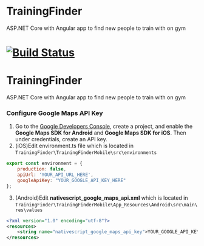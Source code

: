 # TrainingFinder
ASP.NET Core with Angular app to find new people to train with on gym

[![Build Status](https://dev.azure.com/szymondomalik/Training%20Finder/_apis/build/status/dburnat.TrainingFinder?branchName=master)](https://dev.azure.com/szymondomalik/Training%20Finder/_build/latest?definitionId=3&branchName=master)
=======
# TrainingFinder 
ASP.NET Core with Angular app to find new people to train with on gym

### Configure Google Maps API Key
1. Go to the [Google Developers Console](https://console.developers.google.com/), create a project, and enable the **Google Maps SDK for Android** and **Google Maps SDK for iOS**. Then under credentials, create an API key.
2. (iOS)Edit environment.ts file which is located in `TrainingFinder\TrainingFinderMobile\src\environments`
```javascript
export const environment = {
    production: false,
    apiUrl: 'YOUR_API_URL_HERE',
    googleApiKey: "YOUR_GOOGLE_API_KEY_HERE"
};

```
3. (Android)Edit **nativescript_google_maps_api.xml** which is located in `TrainingFinder\TrainingFinderMobile\App_Resources\Android\src\main\res\values`
```xml
<?xml version="1.0" encoding="utf-8"?>
<resources>
    <string name="nativescript_google_maps_api_key">YOUR_GOOGLE_API_KEY_HERE</string>
</resources>
```
